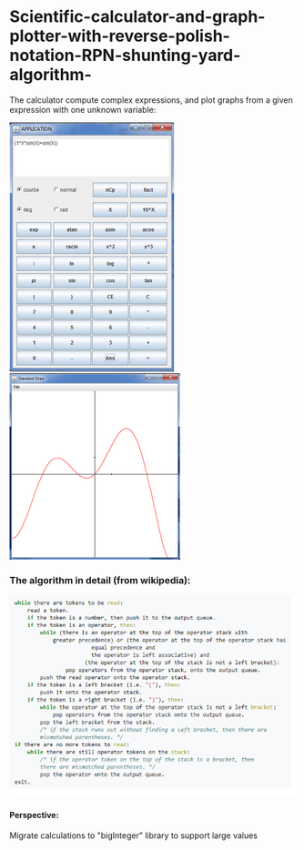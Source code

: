 # Scientific-calculator-and-graph-plotter-with-reverse-polish-notation-RPN-shunting-yard-algorithm-

The calculator compute complex expressions, and plot graphs from a
given expression with one unknown variable:


  ![Calculator interface](/images/img11.png)                 ![Calculator plot](/images/img2.png) 


### The algorithm in detail (from wikipedia):

                 
  ![Calculator plot](/images/img3.png) 
  


#### Perspective:
Migrate calculations to "bigInteger" library to support large values




